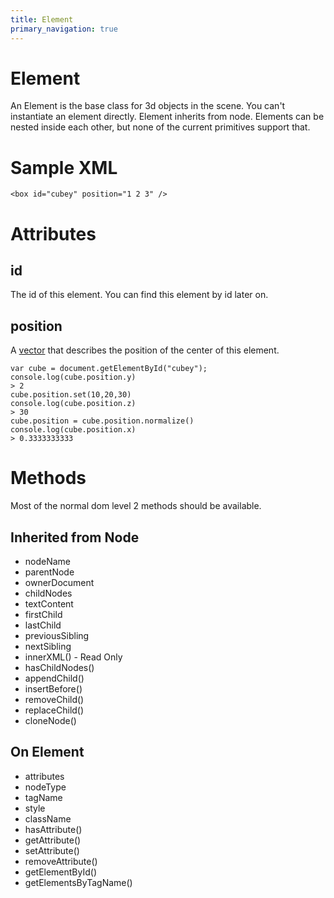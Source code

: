 ```yaml
---
title: Element
primary_navigation: true
---
```


# Element

An Element is the base class for 3d objects in the scene. You can't instantiate an element directly. Element inherits from node. Elements can be nested inside each other, but none of the current primitives support that.

# Sample XML

    <box id="cubey" position="1 2 3" />

# Attributes

## id

The id of this element. You can find this element by id later on.

## position

A [vector](/vector.html) that describes the position of the center of this element.

    var cube = document.getElementById("cubey");
    console.log(cube.position.y) 
    > 2
    cube.position.set(10,20,30)
    console.log(cube.position.z) 
    > 30
    cube.position = cube.position.normalize()
    console.log(cube.position.x) 
    > 0.3333333333

# Methods

Most of the normal dom level 2 methods should be available.

## Inherited from Node

- nodeName
- parentNode
- ownerDocument
- childNodes
- textContent
- firstChild
- lastChild
- previousSibling
- nextSibling
- innerXML() - Read Only
- hasChildNodes()
- appendChild()
- insertBefore()
- removeChild()
- replaceChild()
- cloneNode()

## On Element
- attributes
- nodeType
- tagName
- style
- className
- hasAttribute()
- getAttribute()
- setAttribute()
- removeAttribute()
- getElementById()
- getElementsByTagName()
